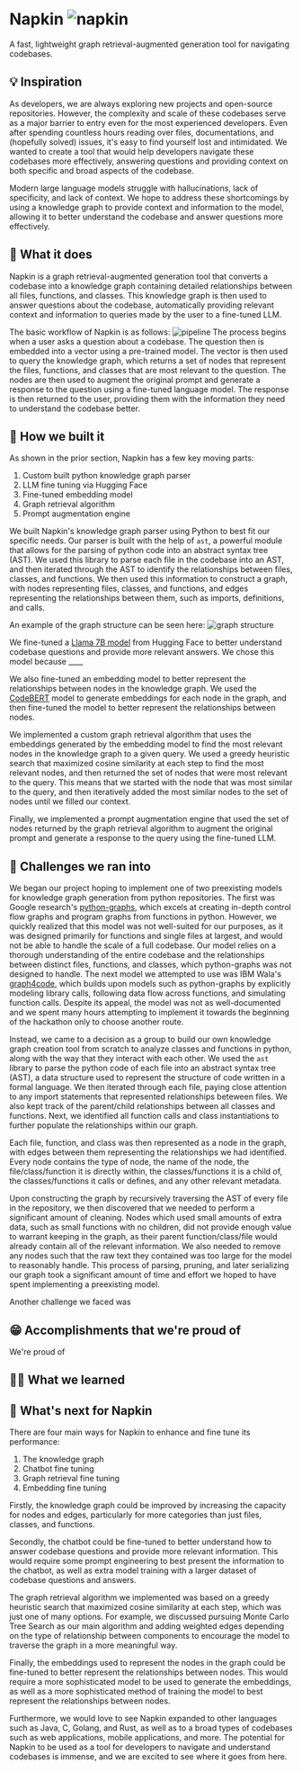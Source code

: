 # Napkin ![napkin](images/napkin_logo.png)
A fast, lightweight graph retrieval-augmented generation tool for navigating codebases. 


## 💡 Inspiration
As developers, we are always exploring new projects and open-source repositories. However, the complexity and scale of these codebases serve as a major barrier to entry even for the most experienced developers. Even after spending countless hours reading over files, documentations, and (hopefully solved) issues, it's easy to find yourself lost and intimidated. We wanted to create a tool that would help developers navigate these codebases more effectively, answering questions and providing context on both specific and broad aspects of the codebase.

Modern large language models struggle with hallucinations, lack of specificity, and lack of context. We hope to address these shortcomings by using a knowledge graph to provide context and information to the model, allowing it to better understand the codebase and answer questions more effectively.

## 🙌 What it does
Napkin is a graph retrieval-augmented generation tool that converts a codebase into a knowledge graph containing detailed relationships between all files, functions, and classes. This knowledge graph is then used to answer questions about the codebase, automatically providing relevant context and information to queries made by the user to a fine-tuned LLM.

The basic workflow of Napkin is as follows:
![pipeline](images/pipeline.jpg)
The process begins when a user asks a question about a codebase. The question then is embedded into a vector using a pre-trained model. The vector is then used to query the knowledge graph, which returns a set of nodes that represent the files, functions, and classes that are most relevant to the question. The nodes are then used to augment the original prompt and generate a response to the question using a fine-tuned language model. The response is then returned to the user, providing them with the information they need to understand the codebase better.

## 👷 How we built it
As shown in the prior section, Napkin has a few key moving parts:
1. Custom built python knowledge graph parser
2. LLM fine tuning via Hugging Face
3. Fine-tuned embedding model
4. Graph retrieval algorithm
5. Prompt augmentation engine

We built Napkin's knowledge graph parser using Python to best fit our specific needs. Our parser is built with the help of `ast`, a powerful module that allows for the parsing of python code into an abstract syntax tree (AST). We used this library to parse each file in the codebase into an AST, and then iterated through the AST to identify the relationships between files, classes, and functions. We then used this information to construct a graph, with nodes representing files, classes, and functions, and edges representing the relationships between them, such as imports, definitions, and calls.

An example of the graph structure can be seen here:
![graph structure](images/graph_structure.jpg)

We fine-tuned a [Llama 7B model](https://huggingface.co/meta-llama/Llama-2-7b) from Hugging Face to better understand codebase questions and provide more relevant answers. We chose this model because ____

We also fine-tuned an embedding model to better represent the relationships between nodes in the knowledge graph. We used the [CodeBERT](https://github.com/microsoft/CodeBERT) model to generate embeddings for each node in the graph, and then fine-tuned the model to better represent the relationships between nodes.

We implemented a custom graph retrieval algorithm that uses the embeddings generated by the embedding model to find the most relevant nodes in the knowledge graph to a given query. We used a greedy heuristic search that maximized cosine similarity at each step to find the most relevant nodes, and then returned the set of nodes that were most relevant to the query. This means that we started with the node that was most similar to the query, and then iteratively added the most similar nodes to the set of nodes until we filled our context.

Finally, we implemented a prompt augmentation engine that used the set of nodes returned by the graph retrieval algorithm to augment the original prompt and generate a response to the query using the fine-tuned LLM.

## 🛑 Challenges we ran into
We began our project hoping to implement one of two preexisting models for knowledge graph generation from python repositories. The first was Google research's [python-graphs](https://github.com/google-research/python-graphs), which excels at creating in-depth control flow graphs and program graphs from functions in python. However, we quickly realized that this model was not well-suited for our purposes, as it was designed primarily for functions and single files at largest, and would not be able to handle the scale of a full codebase. Our model relies on a thorough understanding of the entire codebase and the relationships between distinct files, functions, and classes, which python-graphs was not designed to handle. The next model we attempted to use was IBM Wala's [graph4code](https://github.com/wala/graph4code), which builds upon models such as python-graphs by explicitly modeling library calls, following data flow across functions, and simulating function calls. Despite its appeal, the model was not as well-documented and we spent many hours attempting to implement it towards the beginning of the hackathon only to choose another route.

Instead, we came to a decision as a group to build our own knowledge graph creation tool from scratch to analyze classes and functions in python, along with the way that they interact with each other. We used the `ast` library to parse the python code of each file into an abstract syntax tree (AST), a data structure used to represent the structure of code written in a formal language. We then iterated through each file, paying close attention to any import statements that represented relationships beteween files. We also kept track of the parent/child relationships between all classes and functions. Next, we identified all function calls and class instantiations to further populate the relationships within our graph.

Each file, function, and class was then represented as a node in the graph, with edges between them representing the relationships we had identified. Every node contains the type of node, the name of the node, the file/class/function it is directly within, the classes/functions it is a child of, the classes/functions it calls or defines, and any other relevant metadata. 

Upon constructing the graph by recursively traversing the AST of every file in the repository, we then discovered that we needed to perform a significant amount of cleaning. Nodes which used small amounts of extra data, such as small functions with no children, did not provide enough value to warrant keeping in the graph, as their parent function/class/file would already contain all of the relevant information. We also needed to remove any nodes such that the raw text they contained was too large for the model to reasonably handle. This process of parsing, pruning, and later serializing our graph took a significant amount of time and effort we hoped to have spent implementing a preexisting model. 

Another challenge we faced was

## 😁 Accomplishments that we're proud of
We're proud of 

## 🧑‍🎓 What we learned


## 🔮 What's next for Napkin
There are four main ways for Napkin to enhance and fine tune its performance:
1. The knowledge graph
2. Chatbot fine tuning
3. Graph retrieval fine tuning
4. Embedding fine tuning

Firstly, the knowledge graph could be improved by increasing the capacity for nodes and edges, particularly for more categories than just files, classes, and functions. 

Secondly, the chatbot could be fine-tuned to better understand how to answer codebase questions and provide more relevant information. This would require some prompt engineering to best present the information to the chatbot, as well as extra model training with a larger dataset of codebase questions and answers.

The graph retrieval algorithm we implemented was based on a greedy heuristic search that maximized cosine similarity at each step, which was just one of many options. For example, we discussed pursuing Monte Carlo Tree Search as our main algorithm and adding weighted edges depending on the type of relationship between components to encourage the model to traverse the graph in a more meaningful way. 

Finally, the embeddings used to represent the nodes in the graph could be fine-tuned to better represent the relationships between nodes. This would require a more sophisticated model to be used to generate the embeddings, as well as a more sophisticated method of training the model to best represent the relationships between nodes.

Furthermore, we would love to see Napkin expanded to other languages such as Java, C, Golang, and Rust, as well as to a broad types of codebases such as web applications, mobile applications, and more. The potential for Napkin to be used as a tool for developers to navigate and understand codebases is immense, and we are excited to see where it goes from here.